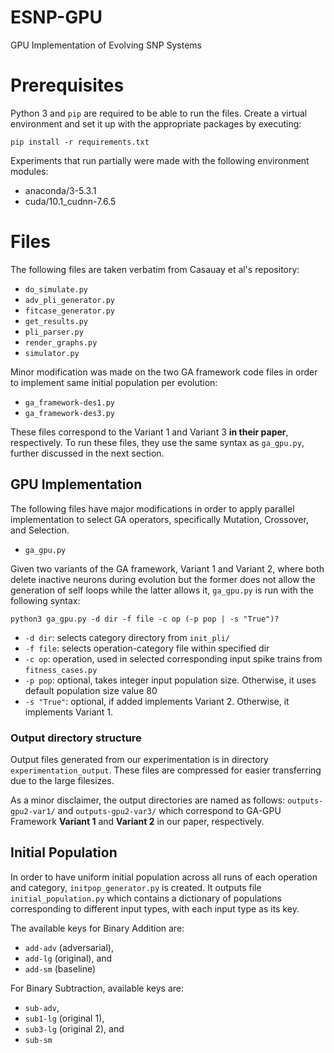 # ESNP-GPU
GPU Implementation of Evolving SNP Systems

Prerequisites
=============
Python 3 and `pip` are required to be able to run the files. Create a virtual environment and set it up with the appropriate packages by executing:
```
pip install -r requirements.txt
```

Experiments that run partially were made with the following environment modules:
* anaconda/3-5.3.1
* cuda/10.1_cudnn-7.6.5

Files
=====

The following files are taken verbatim from Casauay et al's repository:
* `do_simulate.py`
* `adv_pli_generator.py`
* `fitcase_generator.py`
* `get_results.py`
* `pli_parser.py`
* `render_graphs.py`
* `simulator.py`

Minor modification was made on the two GA framework code files in order to implement same initial population per evolution:
* `ga_framework-des1.py`
* `ga_framework-des3.py`

These files correspond to the Variant 1 and Variant 3 **in their paper**, respectively. To run these files, they use the same syntax as `ga_gpu.py`, further discussed in the next section.

GPU Implementation
------------------
The following files have major modifications in order to apply parallel implementation to select GA operators, specifically Mutation, Crossover, and Selection.
* `ga_gpu.py`

Given two variants of the GA framework, Variant 1 and Variant 2, where both delete inactive neurons during evolution but the former does not allow the generation of self loops while the latter allows it, `ga_gpu.py` is run with the following syntax:

```
python3 ga_gpu.py -d dir -f file -c op (-p pop | -s "True")?
```
* `-d dir`: selects category directory from `init_pli/`
* `-f file`: selects operation-category file within specified dir
* `-c op`: operation, used in selected corresponding input spike trains from `fitness_cases.py`
* `-p pop`: optional, takes integer input population size. Otherwise, it uses default population size value 80
* `-s "True"`: optional, if added implements Variant 2. Otherwise, it implements Variant 1.

### Output directory structure
Output files generated from our experimentation is in directory `experimentation_output`. These files are compressed for easier transferring due to the large filesizes.

As a minor disclaimer, the output directories are named as follows: `outputs-gpu2-var1/` and `outputs-gpu2-var3/` which correspond to GA-GPU Framework **Variant 1** and **Variant 2** in our paper, respectively.

Initial Population
------------------
In order to have uniform initial population across all runs of each operation and category, `initpop_generator.py` is created. It outputs file `initial_population.py` which contains a dictionary of populations corresponding to different input types, with each input type as its key.

The available keys for Binary Addition are:
* `add-adv` (adversarial),
* `add-lg` (original), and 
* `add-sm` (baseline)

For Binary Subtraction, available keys are: 
* `sub-adv`, 
* `sub1-lg` (original 1), 
* `sub3-lg` (original 2), and 
* `sub-sm`
